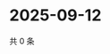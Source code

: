 # 2025-09-12

共 0 条

<!-- BEGIN ZHIHUVIDEO -->
<!-- 最后更新时间 Fri Sep 12 2025 14:16:19 GMT+0800 (China Standard Time) -->

<!-- END ZHIHUVIDEO -->
